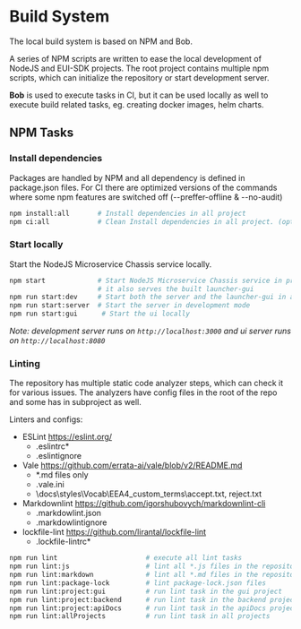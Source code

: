 # Build System

The local build system is based on NPM and Bob.

A series of NPM scripts are written to ease the local development of NodeJS and EUI-SDK projects.
The root project contains multiple npm scripts, which can initialize the repository or
start development server.

**Bob** is used to execute tasks in CI, but it can be used locally as well to execute
build related tasks, eg. creating docker images, helm charts.

## NPM Tasks

### Install dependencies

Packages are handled by NPM and all dependency is defined in package.json files.
For CI there are optimized versions of the commands where some npm features are switched off
(--preffer-offline & --no-audit)

```bash
npm install:all       # Install dependencies in all project
npm ci:all            # Clean Install dependencies in all project. (optimized for quick run in CI)
```

### Start locally

Start the NodeJS Microservice Chassis service locally.

```bash
npm start             # Start NodeJS Microservice Chassis service in production mode
                      # it also serves the built launcher-gui
npm run start:dev     # Start both the server and the launcher-gui in autorefresh mode
npm run start:server  # Start the server in development mode
npm run start:gui      # Start the ui locally
```

_Note: development server runs on `http://localhost:3000` and ui server runs on `http://localhost:8080`_

### Linting

The repository has multiple static code analyzer steps, which can check it for various issues.
The analyzers have config files in the root of the repo and some has in subproject as well.

Linters and configs:

- ESLint <https://eslint.org/>
  - .eslintrc\*
  - .eslintignore
- Vale <https://github.com/errata-ai/vale/blob/v2/README.md>
  - \*.md files only
  - .vale.ini
  - \docs\styles\Vocab\EEA4_custom_terms\accept.txt, reject.txt
- Markdownlint <https://github.com/igorshubovych/markdownlint-cli>
  - .markdowlint.json
  - .markdowlintignore
- lockfile-lint <https://github.com/lirantal/lockfile-lint>
  - .lockfile-lintrc\*

```bash
npm run lint                      # execute all lint tasks
npm run lint:js                   # lint all *.js files in the repository.
npm run lint:markdown             # lint all *.md files in the repository.
npm run lint:package-lock         # lint package-lock.json files
npm run lint:project:gui          # run lint task in the gui project
npm run lint:project:backend      # run lint task in the backend project
npm run lint:project:apiDocs      # run lint task in the apiDocs project
npm run lint:allProjects          # run lint task in all projects
```
